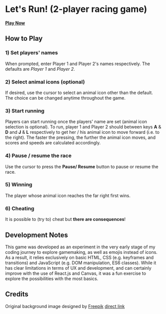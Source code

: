 # Let's Run! (2-player racing game)

**[Play Now](https://0iseaux.github.io/running_game/)**

## How to Play

### 1) Set players' names

When prompted, enter Player 1 and Player 2's names respectively.
The defaults are _Player 1_ and _Player 2_.

### 2) Select animal icons (optional)

If desired, use the cursor to select an animal icon other than the default.
The choice can be changed anytime throughout the game.

### 3) Start running

Players can start running once the players' name are set (animal icon selection is optional).
To run, player 1 and Player 2 should between keys **A** & **D** and **J** & **L** respectively to get her / his animal icon to move forward (i.e. to the right).
The faster the pressing, the further the animal icon moves, and scores and speeds are calculated accordingly.

### 4) Pause / resume the race

Use the cursor to press the **Pause/ Resume** button to pause or resume the race.

### 5) Winning

The player whose animal icon reaches the far right first wins.

### 6) Cheating

It is possible to (try to) cheat but **there are consequences**!

## Development Notes

This game was developed as an experiment in the very early stage of my coding journey to explore gamemaking, as well as emojis instead of icons.
As a result, it relies exclusively on basic HTML, CSS (e.g. keyframes and transitions) and JavaScript (e.g. DOM manipulation, ES6 classes).
While it has clear limitations in terms of UX and development, and can certainly improve with the use of React.js and Canvas, it was a fun exercise to explore the possibilities with the most basics.

## Credits

Original background image designed by [Freepik](http://www.freepik.com) [direct link](https://www.freepik.com/free-vector/flat-cityscape-pack_829214.htm)
